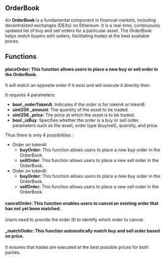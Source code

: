 ## OrderBook

An **OrderBook** is a fundamental component in financial markets, including decentralized exchanges (DEXs) on Ethereum.
It is a real-time, continuously updated list of buy and sell orders for a particular asset.
The OrderBook helps match buyers with sellers, facilitating trades at the best available prices.

## Functions

#### **placeOrder**: This function allows users to place a new buy or sell order in the OrderBook.
It will match an opposite order if it exist and will execute it directly then.

It requires 4 parameters:
   - **bool _orderTokenA**: Indicates if the order is for tokenA or tokenB.
   - **uint256 _amount**: The quantity of the asset to be traded.
   - **uint256 _price**: The price at which the asset is to be traded.
   - **bool _isBuy**: Specifies whether the order is a buy or sell order. parameters such as the asset, order type (buy/sell), quantity, and price.

Thus there is only 4 possibilities :
- Order on tokenA:
  -   **buyOrder**: This function allows users to place a new buy order in the OrderBook.
  -   **sellOrder**: This function allows users to place a new sell order in the OrderBook.
- Order on tokenB:
  -   **buyOrder**: This function allows users to place a new buy order in the OrderBook.
  -   **sellOrder**: This function allows users to place a new sell order in the OrderBook.

#### **cancelOrder**: This function enables users to cancel an existing order that has not yet been matched.
Users need to provide the order ID to identify which order to cancel.

#### **_matchOrder**: This function automatically match buy and sell order based on price.
It ensures that trades are executed at the best possible prices for both parties.
